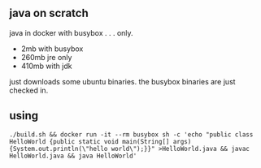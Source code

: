
java on scratch
---------------

java in docker with busybox . . . only.

* 2mb with busybox
* 260mb jre only
* 410mb with jdk

just downloads some ubuntu binaries.  the busybox binaries are just checked in.

using
-----

`./build.sh && docker run -it --rm busybox sh -c 'echo "public class HelloWorld {public static void main(String[] args) {System.out.println(\"hello world\");}}" >HelloWorld.java && javac HelloWorld.java && java HelloWorld'`


